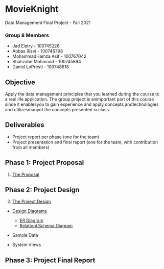 # MovieKnight
Data Management Final Project - Fall 2021
### Group 8 Members
- Jad Eletry       - 100745226
- Abbas Rizvi      - 100746798
- MohammadHamza Asif      - 100767042
- Shahzabe Mahmood - 100745894
- Daniel LoPresti  - 100748818

## Objective
Apply the data management principles that you learned during the course to a real life application. The group project is animportant part of this course since it enablesyou to gain experience and apply concepts andtechnologies and utilizesmanyof the concepts presented in class.

## Deliverables
 - Project report per phase (one for the team) 
 - Project presentation and final report (one for the team, with contribution from all members)

## Phase 1: Project Proposal
1. [The Proposal](https://github.com/Abbas-Rizvi/Movie-Knight/blob/master/Proposal.pdf)
## Phase 2: Project Design
2. [The Project Design](https://github.com/Abbas-Rizvi/Movie-Knight/tree/master/Project%20Design)
  * [Design Diagrams](https://github.com/Abbas-Rizvi/Movie-Knight/tree/master/Project%20Design/Design%20Diagrams)
     * [ER Diagram](https://github.com/Abbas-Rizvi/Movie-Knight/blob/master/Project%20Design/Design%20Diagrams/ER_Diagram.png)
     * [Relationl Schema Diagram](https://github.com/Abbas-Rizvi/Movie-Knight/blob/master/Project%20Design/Design%20Diagrams/Relational_Schema.png)
  * Sample Data
 
  * System Views
## Phase 3: Project Final Report
